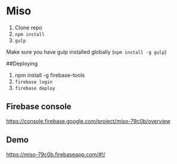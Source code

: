 # Miso

1. Clone repo
2. `npm install`
3. `gulp`

Make sure you have gulp installed globally (`npm install -g gulp`)

##Deploying
1. npm install -g firebase-tools
2. `firebase login`
3. `firebase deploy`

## Firebase console
https://console.firebase.google.com/project/miso-79c0b/overview

## Demo
https://miso-79c0b.firebaseapp.com/#!/
